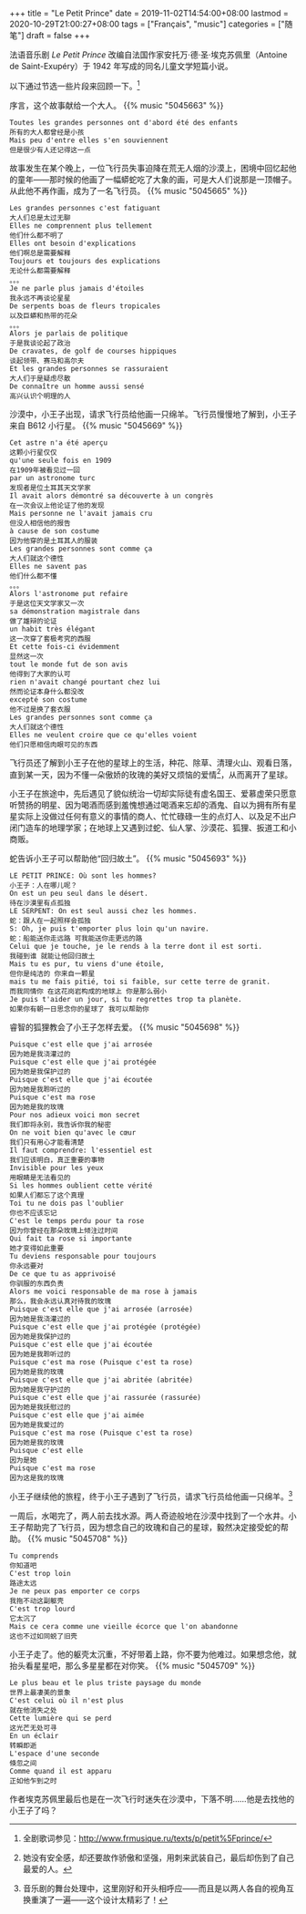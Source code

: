 +++
title = "Le Petit Prince"
date = 2019-11-02T14:54:00+08:00
lastmod = 2020-10-29T21:00:27+08:00
tags = ["Français", "music"]
categories = ["随笔"]
draft = false
+++

法语音乐剧 _Le Petit Prince_ 改编自法国作家安托万·德·圣·埃克苏佩里（Antoine de Saint-Exupéry）于 1942 年写成的同名儿童文学短篇小说。

以下通过节选一些片段来回顾一下。[^1]
[^1]: 全剧歌词参见：<http://www.frmusique.ru/texts/p/petit%5Fprince/>

<!--more-->

序言，这个故事献给一个大人。
{{% music "5045663" %}}

```text
Toutes les grandes personnes ont d'abord été des enfants
所有的大人都曾经是小孩
Mais peu d'entre elles s'en souviennent
但是很少有人还记得这一点
```

故事发生在某个晚上，一位飞行员失事迫降在荒无人烟的沙漠上，困境中回忆起他的童年——那时候的他画了一幅蟒蛇吃了大象的画，可是大人们说那是一顶帽子。从此他不再作画，成为了一名飞行员。
{{% music "5045665" %}}

```text
Les grandes personnes c'est fatiguant
大人们总是太过无聊
Elles ne comprennent plus tellement
他们什么都不明了
Elles ont besoin d'explications
他们啊总是需要解释
Toujours et toujours des explications
无论什么都需要解释
。。。
Je ne parle plus jamais d'étoiles
我永远不再谈论星星
De serpents boas de fleurs tropicales
以及巨蟒和热带的花朵
。。。
Alors je parlais de politique
于是我谈论起了政治
De cravates, de golf de courses hippiques
谈起领带、赛马和高尔夫
Et les grandes personnes se rassuraient
大人们于是疑虑尽散
De connaître un homme aussi sensé
高兴认识个明理的人
```

沙漠中，小王子出现，请求飞行员给他画一只绵羊。飞行员慢慢地了解到，小王子来自 B612 小行星。
{{% music "5045669" %}}

```text
Cet astre n'a été aperçu
这颗小行星仅仅
qu'une seule fois en 1909
在1909年被看见过一回
par un astronome turc
发现者是位土耳其天文学家
Il avait alors démontré sa découverte à un congrès
在一次会议上他论证了他的发现
Mais personne ne l'avait jamais cru
但没人相信他的报告
à cause de son costume
因为他穿的是土耳其人的服装
Les grandes personnes sont comme ça
大人们就这个德性
Elles ne savent pas
他们什么都不懂
。。。
Alors l'astronome put refaire
于是这位天文学家又一次
sa démonstration magistrale dans
做了雄辩的论证
un habit très élégant
这一次穿了套极考究的西服
Et cette fois-ci évidemment
显然这一次
tout le monde fut de son avis
他得到了大家的认可
rien n'avait changé pourtant chez lui
然而论证本身什么都没改
excepté son costume
他不过是换了套衣服
Les grandes personnes sont comme ça
大人们就这个德性
Elles ne veulent croire que ce qu'elles voient
他们只愿相信肉眼可见的东西
```

飞行员还了解到小王子在他的星球上的生活，种花、除草、清理火山、观看日落，直到某一天，因为不懂一朵傲娇的玫瑰的美好又烦恼的爱情[^2]，从而离开了星球。
[^2]: 她没有安全感，却还要故作骄傲和坚强，用刺来武装自己，最后却伤到了自己最爱的人。

小王子在旅途中，先后遇见了貌似统治一切却实际徒有虚名国王、爱慕虚荣只愿意听赞扬的明星、因为喝酒而感到羞愧想通过喝酒来忘却的酒鬼、自以为拥有所有星星实际上没做过任何有意义的事情的商人、忙忙碌碌一生的点灯人、以及足不出户闭门造车的地理学家；在地球上又遇到过蛇、仙人掌、沙漠花、狐狸、扳道工和小商贩。

蛇告诉小王子可以帮助他“回归故土”。
{{% music "5045693" %}}

```text
LE PETIT PRINCE: Où sont les hommes?
小王子：人在哪儿呢？
On est un peu seul dans le désert.
待在沙漠里有点孤独
LE SERPENT: On est seul aussi chez les hommes.
蛇：跟人在一起照样会孤独
S: Oh, je puis t'emporter plus loin qu'un navire.
蛇：船能送你走远路 可我能送你走更远的路
Celui que je touche, je le rends à la terre dont il est sorti.
我碰到谁 就能让他回归故土
Mais tu es pur, tu viens d'une étoile,
但你是纯洁的 你来自一颗星
mais tu me fais pitié, toi si faible, sur cette terre de granit.
而我同情你 在这花岗岩构成的地球上 你是那么弱小
Je puis t'aider un jour, si tu regrettes trop ta planète.
如果你有朝一日思念你的星球了 我可以帮助你
```

睿智的狐狸教会了小王子怎样去爱。
{{% music "5045698" %}}

```text
Puisque c'est elle que j'ai arrosée
因为她是我浇灌过的
Puisque c'est elle que j'ai protégée
因为她是我保护过的
Puisque c'est elle que j'ai écoutée
因为她是我聆听过的
Puisque c'est ma rose
因为她是我的玫瑰
Pour nos adieux voici mon secret
我们即将永别，我告诉你我的秘密
On ne voit bien qu'avec le cœur
我们只有用心才能看清楚
Il faut comprendre: l'essentiel est
我们应该明白，真正重要的事物
Invisible pour les yeux
用眼睛是无法看见的
Si les hommes oublient cette vérité
如果人们都忘了这个真理
Toi tu ne dois pas l'oublier
你也不应该忘记
C'est le temps perdu pour ta rose
因为你曾经在那朵玫瑰上倾注过时间
Qui fait ta rose si importante
她才变得如此重要
Tu deviens responsable pour toujours
你永远要对
De ce que tu as apprivoisé
你驯服的东西负责
Alors me voici responsable de ma rose à jamais
那么，我会永远认真对待我的玫瑰
Puisque c'est elle que j'ai arrosée (arrosée)
因为她是我浇灌过的
Puisque c'est elle que j'ai protégée (protégée)
因为她是我保护过的
Puisque c'est elle que j'ai écoutée
因为她是我聆听过的
Puisque c'est ma rose (Puisque c'est ta rose)
因为她是我的玫瑰
Puisque c'est elle que j'ai abritée (abritée)
因为她是我守护过的
Puisque c'est elle que j'ai rassurée (rassurée)
因为她是我抚慰过的
Puisque c'est elle que j'ai aimée
因为她是我爱过的
Puisque c'est ma rose (Puisque c'est ta rose)
因为她是我的玫瑰
Puisque c'est elle
因为是她
Puisque c'est ma rose
因为这是我的玫瑰
```

小王子继续他的旅程，终于小王子遇到了飞行员，请求飞行员给他画一只绵羊。[^4]
[^4]: 音乐剧的舞台处理中，这里刚好和开头相呼应——而且是以两人各自的视角互换重演了一遍——这个设计太精彩了！

一周后，水喝完了，两人前去找水源。两人奇迹般地在沙漠中找到了一个水井。小王子帮助完了飞行员，因为想念自己的玫瑰和自己的星球，毅然决定接受蛇的帮助。
{{% music "5045708" %}}

```text
Tu comprends
你知道吧
C'est trop loin
路途太远
Je ne peux pas emporter ce corps
我拖不动这副躯壳
C'est trop lourd
它太沉了
Mais ce cera comme une vieille écorce que l'on abandonne
这也不过如同蜕了旧壳
```

小王子走了。他的躯壳太沉重，不好带着上路，你不要为他难过。如果想念他，就抬头看星星吧，那么多星星都在对你笑。
{{% music "5045709" %}}

```text
Le plus beau et le plus triste paysage du monde
世界上最凄美的景象
C'est celui où il n'est plus
就在他消失之处
Cette lumière qui se perd
这光芒无处可寻
En un éclair
转瞬即逝
L'espace d'une seconde
倏忽之间
Comme quand il est apparu
正如他乍到之时
```

作者埃克苏佩里最后也是在一次飞行时迷失在沙漠中，下落不明……他是去找他的小王子了吗？
